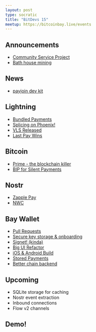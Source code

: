 ```yaml
---
layout: post
type: socratic
title: "BitDevs 15"
meetup: https://bitcoinbay.live/events
---
```


## Announcements
* [Community Service Project](https://www.meetup.com/tampa-bay-bitcoin/events/294666080/)
* [Bath house mining](https://www.datacenterdynamics.com/en/news/brooklyn-bathhouse-heats-water-with-bitcoin-mining/)

## News
* [payjoin dev kit](https://payjoindevkit.org/)

## Lightning
* [Bundled Payments](https://lists.linuxfoundation.org/pipermail/lightning-dev/2023-June/003977.html)
* [Splicing on Phoenix!](https://acinq.co/blog/phoenix-splicing-update)
* [VLS Released](https://vls.tech/posts/vls-beta/)
* [Last Pay Wins](https://www.lastpaywins.com/)

## Bitcoin
* [Prime - the blockchain killer](https://lists.linuxfoundation.org/pipermail/bitcoin-dev/2023-June/021732.html)
* [BIP for Silent Payments](https://lists.linuxfoundation.org/pipermail/bitcoin-dev/2023-June/021750.html)

## Nostr
* [Zapple Pay](https://www.zapplepay.com/)
* [NWC](https://github.com/nostr-protocol/nips/blob/master/47.md)

## Bay Wallet
* [Pull Requests](https://github.com/bennyhodl/baywallet/issues?q=is%3Aissue+is%3Aclosed)
* [Secure key storage & onboarding](https://github.com/bennyhodl/baywallet/pull/59)
* [Signet! (kinda)](https://github.com/bennyhodl/baywallet/pull/55)
* [Big UI Refactor](https://github.com/bennyhodl/baywallet/pull/53)
* [iOS & Android Build](https://github.com/bennyhodl/baywallet/pull/37)
* [Stored Payments](https://github.com/synonymdev/react-native-ldk/pull/130)
* [Better chain backend](https://github.com/bennyhodl/baywallet/pull/34)

## Upcoming
* SQLite storage for caching
* Nostr event extraction
* Inbound connections
* Flow v2 channels

## Demo!